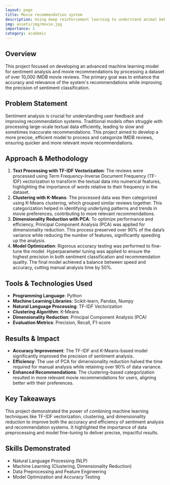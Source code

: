 ```yaml
---
layout: page
title: Movie recommendation system
description: Using deep reinforcement learning to understand animal behaviors
img: assets/img/movie.jpg
importance: 1
category: academic
---
```


## Overview
This project focused on developing an advanced machine learning model for sentiment analysis and movie recommendations by processing a dataset of over 10,000 IMDB movie reviews. The primary goal was to enhance the accuracy and relevance of the system's recommendations while improving the precision of sentiment classification.

## Problem Statement
Sentiment analysis is crucial for understanding user feedback and improving recommendation systems. Traditional models often struggle with processing large-scale textual data efficiently, leading to slow and sometimes inaccurate recommendations. This project aimed to develop a more precise, efficient model to process and categorize IMDB reviews, ensuring quicker and more relevant movie recommendations.

## Approach & Methodology
1. **Text Processing with TF-IDF Vectorization**: The reviews were processed using Term Frequency-Inverse Document Frequency (TF-IDF) vectorization to transform the textual data into numerical features, highlighting the importance of words relative to their frequency in the dataset.
2. **Clustering with K-Means**: The processed data was then categorized using K-Means clustering, which grouped similar reviews together. This categorization helped in identifying underlying patterns and trends in movie preferences, contributing to more relevant recommendations.
3. **Dimensionality Reduction with PCA**: To optimize performance and efficiency, Principal Component Analysis (PCA) was applied for dimensionality reduction. This process preserved over 90% of the data’s variance while reducing the number of features, significantly speeding up the analysis.
4. **Model Optimization**: Rigorous accuracy testing was performed to fine-tune the model. Hyperparameter tuning was applied to ensure the highest precision in both sentiment classification and recommendation quality. The final model achieved a balance between speed and accuracy, cutting manual analysis time by 50%.

## Tools & Technologies Used
- **Programming Language**: Python
- **Machine Learning Libraries**: Scikit-learn, Pandas, Numpy
- **Natural Language Processing**: TF-IDF Vectorization
- **Clustering Algorithm**: K-Means
- **Dimensionality Reduction**: Principal Component Analysis (PCA)
- **Evaluation Metrics**: Precision, Recall, F1-score

## Results & Impact
- **Accuracy Improvement**: The TF-IDF and K-Means-based model significantly improved the precision of sentiment analysis.
- **Efficiency**: The use of PCA for dimensionality reduction halved the time required for manual analysis while retaining over 90% of data variance.
- **Enhanced Recommendations**: The clustering-based categorization resulted in more relevant movie recommendations for users, aligning better with their preferences.

## Key Takeaways
This project demonstrated the power of combining machine learning techniques like TF-IDF vectorization, clustering, and dimensionality reduction to improve both the accuracy and efficiency of sentiment analysis and recommendation systems. It highlighted the importance of data preprocessing and model fine-tuning to deliver precise, impactful results.

## Skills Demonstrated
+ Natural Language Processing (NLP)
+ Machine Learning (Clustering, Dimensionality Reduction)
+ Data Preprocessing and Feature Engineering
+ Model Optimization and Accuracy Testing
